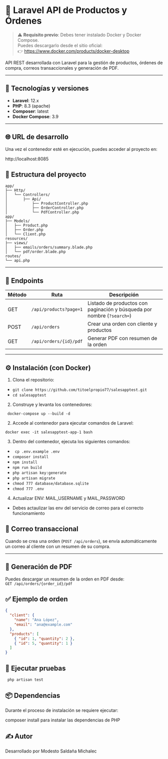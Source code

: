 
# 🛒 Laravel API de Productos y Órdenes



> ⚠️ **Requisito previo**: Debes tener instalado Docker y Docker Compose.  
> Puedes descargarlo desde el sitio oficial:  
> 👉 https://www.docker.com/products/docker-desktop

API REST desarrollada con Laravel para la gestión de productos, órdenes de compra, correos transaccionales y generación de PDF.

---

## 🧰 Tecnologías y versiones

- **Laravel**: 12.x
- **PHP**: 8.3 (apache)
- **Composer**: latest
- **Docker Compose**: 3.9

---

## 🌐 URL de desarrollo

Una vez el contenedor esté en ejecución, puedes acceder al proyecto en:

http://localhost:8085


## 📁 Estructura del proyecto

```
app/
├── Http/
│   └── Controllers/
│       ├── Api/
│           ├── ProductController.php
│           ├── OrderController.php
│           └── PdfController.php
app/
├── Models/
│   ├── Product.php
│   ├── Order.php
│   └── Client.php
resources/
├── views/
│   ├── emails/orders/summary.blade.php
│   └── pdf/order.blade.php
routes/
└── api.php
```

---
## 🔗 Endpoints

| Método | Ruta                  | Descripción                                |
|--------|-----------------------|--------------------------------------------|
| GET    | `/api/products?page=1`       | Listado de productos con paginación y búsqueda por nombre (`?search=`) |
| POST   | `/api/orders`         | Crear una orden con cliente y productos    |
| GET    | `/api/orders/{id}/pdf`| Generar PDF con resumen de la orden        |

---

## ⚙️ Instalación (con Docker)

1. Clona el repositorio:

- ```git clone https://github.com/titoelpropio77/salesapptest.git ```
- ```cd salesapptest ```

2. Construye y levanta los contenedores:

``` docker-compose up --build -d```


2. Accede al contenedor para ejecutar comandos de Laravel:

``` docker exec -it salesapptest-app-1 bash ```

3. Dentro del contenedor, ejecuta los siguientes comandos:

- ``` cp .env.example .env```
- ```composer install```
- ```npm install```
- ```npm run build```
- ```php artisan key:generate```
- ```php artisan migrate``` 
- ```chmod 777 database/database.sqlite ```
- ```chmod 777 .env ```

4. Actualizar ENV:  MAIL_USERNAME  y MAIL_PASSWORD
- Debes actaulizar las env del servicio de correo para el correcto funcionamiento


## 📧 Correo transaccional

Cuando se crea una orden (`POST /api/orders`), se envía automáticamente un correo al cliente con un resumen de su compra.

---

## 📄 Generación de PDF

Puedes descargar un resumen de la orden en PDF desde:  
`GET /api/orders/{order_id}/pdf`



## ✅ Ejemplo de orden

```json
{
  "client": {
    "name": "Ana López",
    "email": "ana@example.com"
  },
  "products": [
    { "id": 1, "quantity": 2 },
    { "id": 5, "quantity": 1 }
  ]
}
```
## 🧪 Ejecutar pruebas

``` php artisan test```


## 📦 Dependencias

Durante el proceso de instalación se requiere ejecutar:

composer install para instalar las dependencias de PHP


## ✍️ Autor
Desarrollado por Modesto Saldaña Michalec
